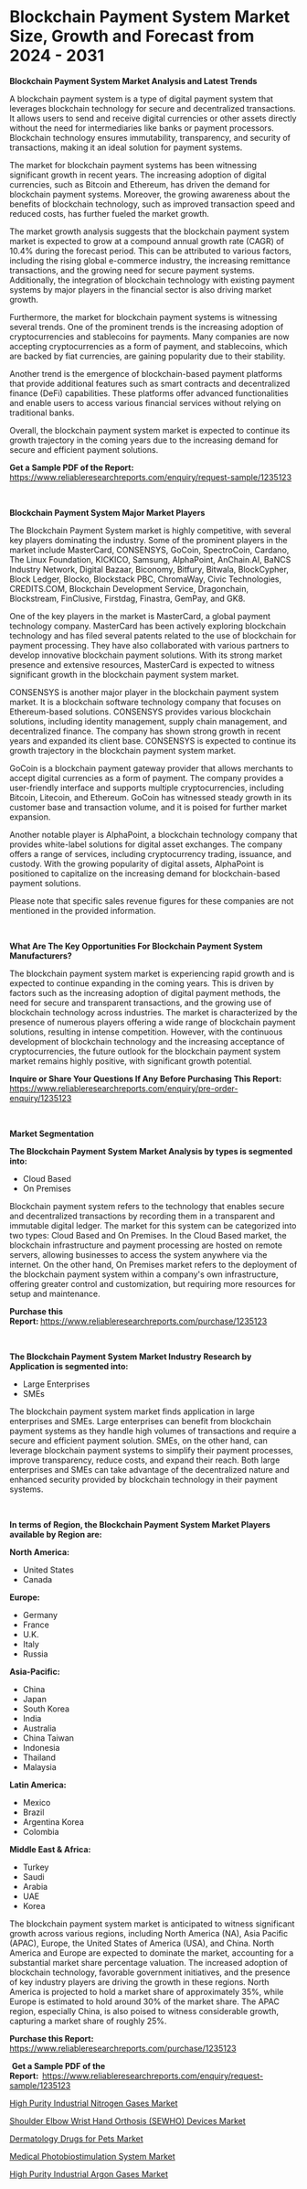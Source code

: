 <p><h1>Blockchain Payment System Market Size, Growth and Forecast from 2024 - 2031</h1></p><p><strong>Blockchain Payment System Market Analysis and Latest Trends</strong></p>
<p><p>A blockchain payment system is a type of digital payment system that leverages blockchain technology for secure and decentralized transactions. It allows users to send and receive digital currencies or other assets directly without the need for intermediaries like banks or payment processors. Blockchain technology ensures immutability, transparency, and security of transactions, making it an ideal solution for payment systems.</p><p>The market for blockchain payment systems has been witnessing significant growth in recent years. The increasing adoption of digital currencies, such as Bitcoin and Ethereum, has driven the demand for blockchain payment systems. Moreover, the growing awareness about the benefits of blockchain technology, such as improved transaction speed and reduced costs, has further fueled the market growth.</p><p>The market growth analysis suggests that the blockchain payment system market is expected to grow at a compound annual growth rate (CAGR) of 10.4% during the forecast period. This can be attributed to various factors, including the rising global e-commerce industry, the increasing remittance transactions, and the growing need for secure payment systems. Additionally, the integration of blockchain technology with existing payment systems by major players in the financial sector is also driving market growth.</p><p>Furthermore, the market for blockchain payment systems is witnessing several trends. One of the prominent trends is the increasing adoption of cryptocurrencies and stablecoins for payments. Many companies are now accepting cryptocurrencies as a form of payment, and stablecoins, which are backed by fiat currencies, are gaining popularity due to their stability.</p><p>Another trend is the emergence of blockchain-based payment platforms that provide additional features such as smart contracts and decentralized finance (DeFi) capabilities. These platforms offer advanced functionalities and enable users to access various financial services without relying on traditional banks.</p><p>Overall, the blockchain payment system market is expected to continue its growth trajectory in the coming years due to the increasing demand for secure and efficient payment solutions.</p></p>
<p><strong>Get a Sample PDF of the Report:&nbsp;</strong> <a href="https://www.reliableresearchreports.com/enquiry/request-sample/1235123">https://www.reliableresearchreports.com/enquiry/request-sample/1235123</a></p>
<p>&nbsp;</p>
<p><strong>Blockchain Payment System Major Market Players</strong></p>
<p><p>The Blockchain Payment System market is highly competitive, with several key players dominating the industry. Some of the prominent players in the market include MasterCard, CONSENSYS, GoCoin, SpectroCoin, Cardano, The Linux Foundation, KICKICO, Samsung, AlphaPoint, AnChain.AI, BaNCS Industry Network, Digital Bazaar, Biconomy, Bitfury, Bitwala, BlockCypher, Block Ledger, Blocko, Blockstack PBC, ChromaWay, Civic Technologies, CREDITS.COM, Blockchain Development Service, Dragonchain, Blockstream, FinClusive, Firstdag, Finastra, GemPay, and GK8.</p><p>One of the key players in the market is MasterCard, a global payment technology company. MasterCard has been actively exploring blockchain technology and has filed several patents related to the use of blockchain for payment processing. They have also collaborated with various partners to develop innovative blockchain payment solutions. With its strong market presence and extensive resources, MasterCard is expected to witness significant growth in the blockchain payment system market.</p><p>CONSENSYS is another major player in the blockchain payment system market. It is a blockchain software technology company that focuses on Ethereum-based solutions. CONSENSYS provides various blockchain solutions, including identity management, supply chain management, and decentralized finance. The company has shown strong growth in recent years and expanded its client base. CONSENSYS is expected to continue its growth trajectory in the blockchain payment system market.</p><p>GoCoin is a blockchain payment gateway provider that allows merchants to accept digital currencies as a form of payment. The company provides a user-friendly interface and supports multiple cryptocurrencies, including Bitcoin, Litecoin, and Ethereum. GoCoin has witnessed steady growth in its customer base and transaction volume, and it is poised for further market expansion.</p><p>Another notable player is AlphaPoint, a blockchain technology company that provides white-label solutions for digital asset exchanges. The company offers a range of services, including cryptocurrency trading, issuance, and custody. With the growing popularity of digital assets, AlphaPoint is positioned to capitalize on the increasing demand for blockchain-based payment solutions.</p><p>Please note that specific sales revenue figures for these companies are not mentioned in the provided information.</p></p>
<p>&nbsp;</p>
<p><strong>What Are The Key Opportunities For Blockchain Payment System Manufacturers?</strong></p>
<p><p>The blockchain payment system market is experiencing rapid growth and is expected to continue expanding in the coming years. This is driven by factors such as the increasing adoption of digital payment methods, the need for secure and transparent transactions, and the growing use of blockchain technology across industries. The market is characterized by the presence of numerous players offering a wide range of blockchain payment solutions, resulting in intense competition. However, with the continuous development of blockchain technology and the increasing acceptance of cryptocurrencies, the future outlook for the blockchain payment system market remains highly positive, with significant growth potential.</p></p>
<p><strong>Inquire or Share Your Questions If Any Before Purchasing This Report:</strong> <a href="https://www.reliableresearchreports.com/enquiry/pre-order-enquiry/1235123">https://www.reliableresearchreports.com/enquiry/pre-order-enquiry/1235123</a></p>
<p>&nbsp;</p>
<p><strong>Market Segmentation</strong></p>
<p><strong>The Blockchain Payment System Market Analysis by types is segmented into:</strong></p>
<p><ul><li>Cloud Based</li><li>On Premises</li></ul></p>
<p><p>Blockchain payment system refers to the technology that enables secure and decentralized transactions by recording them in a transparent and immutable digital ledger. The market for this system can be categorized into two types: Cloud Based and On Premises. In the Cloud Based market, the blockchain infrastructure and payment processing are hosted on remote servers, allowing businesses to access the system anywhere via the internet. On the other hand, On Premises market refers to the deployment of the blockchain payment system within a company's own infrastructure, offering greater control and customization, but requiring more resources for setup and maintenance.</p></p>
<p><strong>Purchase this Report:&nbsp;</strong><a href="https://www.reliableresearchreports.com/purchase/1235123">https://www.reliableresearchreports.com/purchase/1235123</a></p>
<p>&nbsp;</p>
<p><strong>The Blockchain Payment System Market Industry Research by Application is segmented into:</strong></p>
<p><ul><li>Large Enterprises</li><li>SMEs</li></ul></p>
<p><p>The blockchain payment system market finds application in large enterprises and SMEs. Large enterprises can benefit from blockchain payment systems as they handle high volumes of transactions and require a secure and efficient payment solution. SMEs, on the other hand, can leverage blockchain payment systems to simplify their payment processes, improve transparency, reduce costs, and expand their reach. Both large enterprises and SMEs can take advantage of the decentralized nature and enhanced security provided by blockchain technology in their payment systems.</p></p>
<p>&nbsp;</p>
<p><strong>In terms of Region, the Blockchain Payment System Market Players available by Region are:</strong></p>
<p>
    <p> <strong> North America: </strong>
        <ul>
            <li>United States</li>
            <li>Canada</li>
        </ul>
        </p> 
    <p> <strong> Europe: </strong>
        <ul>
            <li>Germany</li>
            <li>France</li>
            <li>U.K.</li>
            <li>Italy</li>
            <li>Russia</li>
        </ul>
        </p> 
    <p> <strong> Asia-Pacific: </strong>
        <ul>
            <li>China</li>
            <li>Japan</li>
            <li>South Korea</li>
            <li>India</li>
            <li>Australia</li>
            <li>China Taiwan</li>
            <li>Indonesia</li>
            <li>Thailand</li>
            <li>Malaysia</li>
        </ul>
        </p> 
    <p> <strong> Latin America: </strong>
        <ul>
            <li>Mexico</li>
            <li>Brazil</li>
            <li>Argentina Korea</li>
            <li>Colombia</li>
        </ul>
        </p> 
    <p> <strong> Middle East & Africa: </strong>
        <ul>
            <li>Turkey</li>
            <li>Saudi</li>
            <li>Arabia</li>
            <li>UAE</li>
            <li>Korea</li>
        </ul>
    </p>
    </p>
<p><p>The blockchain payment system market is anticipated to witness significant growth across various regions, including North America (NA), Asia Pacific (APAC), Europe, the United States of America (USA), and China. North America and Europe are expected to dominate the market, accounting for a substantial market share percentage valuation. The increased adoption of blockchain technology, favorable government initiatives, and the presence of key industry players are driving the growth in these regions. North America is projected to hold a market share of approximately 35%, while Europe is estimated to hold around 30% of the market share. The APAC region, especially China, is also poised to witness considerable growth, capturing a market share of roughly 25%.</p></p>
<p><strong>Purchase this Report: </strong><a href="https://www.reliableresearchreports.com/purchase/1235123">https://www.reliableresearchreports.com/purchase/1235123</a></p>
<p>&nbsp;<strong>Get a Sample PDF of the Report:&nbsp;&nbsp;</strong><a href="https://www.reliableresearchreports.com/enquiry/request-sample/1235123">https://www.reliableresearchreports.com/enquiry/request-sample/1235123</a></p>
<p><strong></strong></p>
<p><p><a href="https://medium.com/@madisonsimmons10/high-purity-industrial-nitrogen-gases-market-size-cagr-trends-2024-2030-b23e3312b89e">High Purity Industrial Nitrogen Gases Market</a></p><p><a href="https://medium.com/@madisonsimmons10/shoulder-elbow-wrist-hand-orthosis-sewho-devices-nbsp-market-focuses-on-market-share-size-and-104c634a1c0f">Shoulder Elbow Wrist Hand Orthosis (SEWHO) Devices Market</a></p><p><a href="https://medium.com/@madisonsimmons10/dermatology-drugs-for-pets-market-size-reveals-the-best-marketing-channels-in-global-industry-34e3c52eabec">Dermatology Drugs for Pets Market</a></p><p><a href="https://medium.com/@madisonsimmons10/decoding-medical-photobiostimulation-system-market-metrics-market-share-trends-and-growth-59f44827c9f4">Medical Photobiostimulation System Market</a></p><p><a href="https://medium.com/@madisonsimmons10/high-purity-industrial-argon-gases-market-furnishes-information-on-market-share-market-trends-and-93531df19818">High Purity Industrial Argon Gases Market</a></p></p>